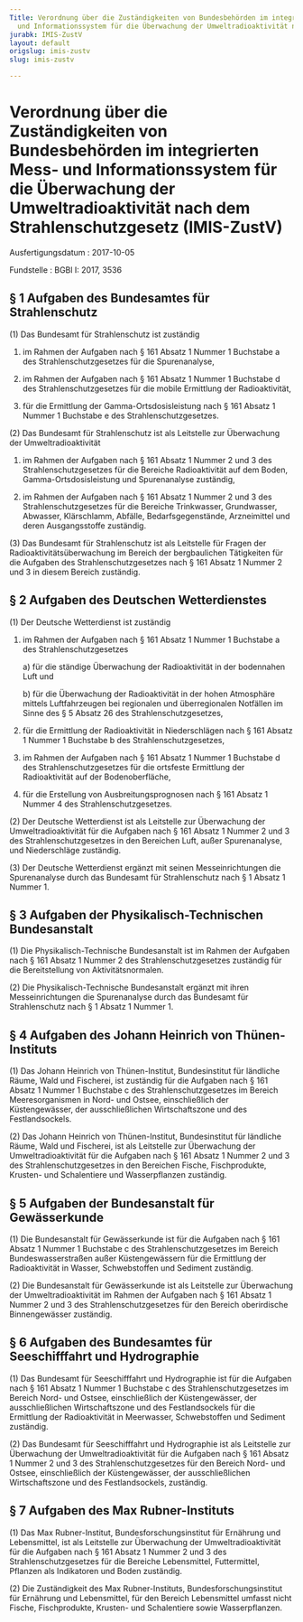 ```yaml
---
Title: Verordnung über die Zuständigkeiten von Bundesbehörden im integrierten Mess-
  und Informationssystem für die Überwachung der Umweltradioaktivität nach dem Strahlenschutzgesetz
jurabk: IMIS-ZustV
layout: default
origslug: imis-zustv
slug: imis-zustv

---
```


# Verordnung über die Zuständigkeiten von Bundesbehörden im integrierten Mess- und Informationssystem für die Überwachung der Umweltradioaktivität nach dem Strahlenschutzgesetz (IMIS-ZustV)

Ausfertigungsdatum
:   2017-10-05

Fundstelle
:   BGBl I: 2017, 3536


## § 1 Aufgaben des Bundesamtes für Strahlenschutz

(1) Das Bundesamt für Strahlenschutz ist zuständig

1.  im Rahmen der Aufgaben nach § 161 Absatz 1 Nummer 1 Buchstabe a des Strahlenschutzgesetzes für die Spurenanalyse,


2.  im Rahmen der Aufgaben nach § 161 Absatz 1 Nummer 1 Buchstabe d des Strahlenschutzgesetzes für die mobile Ermittlung der Radioaktivität,


3.  für die Ermittlung der Gamma-Ortsdosisleistung nach § 161 Absatz 1 Nummer 1 Buchstabe e des Strahlenschutzgesetzes.




(2) Das Bundesamt für Strahlenschutz ist als Leitstelle zur Überwachung der Umweltradioaktivität

1.  im Rahmen der Aufgaben nach § 161 Absatz 1 Nummer 2 und 3 des Strahlenschutzgesetzes für die Bereiche Radioaktivität auf dem Boden, Gamma-Ortsdosisleistung und Spurenanalyse zuständig,


2.  im Rahmen der Aufgaben nach § 161 Absatz 1 Nummer 2 und 3 des Strahlenschutzgesetzes für die Bereiche Trinkwasser, Grundwasser, Abwasser, Klärschlamm, Abfälle, Bedarfsgegenstände, Arzneimittel und deren Ausgangsstoffe zuständig.




(3) Das Bundesamt für Strahlenschutz ist als Leitstelle für Fragen der Radioaktivitätsüberwachung im Bereich der bergbaulichen Tätigkeiten für die Aufgaben des Strahlenschutzgesetzes nach § 161 Absatz 1 Nummer 2 und 3 in diesem Bereich zuständig.


## § 2 Aufgaben des Deutschen Wetterdienstes

(1) Der Deutsche Wetterdienst ist zuständig

1.  im Rahmen der Aufgaben nach § 161 Absatz 1 Nummer 1 Buchstabe a des Strahlenschutzgesetzes

    a)  für die ständige Überwachung der Radioaktivität in der bodennahen Luft und


    b)  für die Überwachung der Radioaktivität in der hohen Atmosphäre mittels Luftfahrzeugen bei regionalen und überregionalen Notfällen im Sinne des § 5 Absatz 26 des Strahlenschutzgesetzes,





2.  für die Ermittlung der Radioaktivität in Niederschlägen nach § 161 Absatz 1 Nummer 1 Buchstabe b des Strahlenschutzgesetzes,


3.  im Rahmen der Aufgaben nach § 161 Absatz 1 Nummer 1 Buchstabe d des Strahlenschutzgesetzes für die ortsfeste Ermittlung der Radioaktivität auf der Bodenoberfläche,


4.  für die Erstellung von Ausbreitungsprognosen nach § 161 Absatz 1 Nummer 4 des Strahlenschutzgesetzes.




(2) Der Deutsche Wetterdienst ist als Leitstelle zur Überwachung der Umweltradioaktivität für die Aufgaben nach § 161 Absatz 1 Nummer 2 und 3 des Strahlenschutzgesetzes in den Bereichen Luft, außer Spurenanalyse, und Niederschläge zuständig.

(3) Der Deutsche Wetterdienst ergänzt mit seinen Messeinrichtungen die Spurenanalyse durch das Bundesamt für Strahlenschutz nach § 1 Absatz 1 Nummer 1.


## § 3 Aufgaben der Physikalisch-Technischen Bundesanstalt

(1) Die Physikalisch-Technische Bundesanstalt ist im Rahmen der Aufgaben nach § 161 Absatz 1 Nummer 2 des Strahlenschutzgesetzes zuständig für die Bereitstellung von Aktivitätsnormalen.

(2) Die Physikalisch-Technische Bundesanstalt ergänzt mit ihren Messeinrichtungen die Spurenanalyse durch das Bundesamt für Strahlenschutz nach § 1 Absatz 1 Nummer 1.


## § 4 Aufgaben des Johann Heinrich von Thünen-Instituts

(1) Das Johann Heinrich von Thünen-Institut, Bundesinstitut für ländliche Räume, Wald und Fischerei, ist zuständig für die Aufgaben nach § 161 Absatz 1 Nummer 1 Buchstabe c des Strahlenschutzgesetzes im Bereich Meeresorganismen in Nord- und Ostsee, einschließlich der Küstengewässer, der ausschließlichen Wirtschaftszone und des Festlandsockels.

(2) Das Johann Heinrich von Thünen-Institut, Bundesinstitut für ländliche Räume, Wald und Fischerei, ist als Leitstelle zur Überwachung der Umweltradioaktivität für die Aufgaben nach § 161 Absatz 1 Nummer 2 und 3 des Strahlenschutzgesetzes in den Bereichen Fische, Fischprodukte, Krusten- und Schalentiere und Wasserpflanzen zuständig.


## § 5 Aufgaben der Bundesanstalt für Gewässerkunde

(1) Die Bundesanstalt für Gewässerkunde ist für die Aufgaben nach § 161 Absatz 1 Nummer 1 Buchstabe c des Strahlenschutzgesetzes im Bereich Bundeswasserstraßen außer Küstengewässern für die Ermittlung der Radioaktivität in Wasser, Schwebstoffen und Sediment zuständig.

(2) Die Bundesanstalt für Gewässerkunde ist als Leitstelle zur Überwachung der Umweltradioaktivität im Rahmen der Aufgaben nach § 161 Absatz 1 Nummer 2 und 3 des Strahlenschutzgesetzes für den Bereich oberirdische Binnengewässer zuständig.


## § 6 Aufgaben des Bundesamtes für Seeschifffahrt und Hydrographie

(1) Das Bundesamt für Seeschifffahrt und Hydrographie ist für die Aufgaben nach § 161 Absatz 1 Nummer 1 Buchstabe c des Strahlenschutzgesetzes im Bereich Nord- und Ostsee, einschließlich der Küstengewässer, der ausschließlichen Wirtschaftszone und des Festlandsockels für die Ermittlung der Radioaktivität in Meerwasser, Schwebstoffen und Sediment zuständig.

(2) Das Bundesamt für Seeschifffahrt und Hydrographie ist als Leitstelle zur Überwachung der Umweltradioaktivität für die Aufgaben nach § 161 Absatz 1 Nummer 2 und 3 des Strahlenschutzgesetzes für den Bereich Nord- und Ostsee, einschließlich der Küstengewässer, der ausschließlichen Wirtschaftszone und des Festlandsockels, zuständig.


## § 7 Aufgaben des Max Rubner-Instituts

(1) Das Max Rubner-Institut, Bundesforschungsinstitut für Ernährung und Lebensmittel, ist als Leitstelle zur Überwachung der Umweltradioaktivität für die Aufgaben nach § 161 Absatz 1 Nummer 2 und 3 des Strahlenschutzgesetzes für die Bereiche Lebensmittel, Futtermittel, Pflanzen als Indikatoren und Boden zuständig.

(2) Die Zuständigkeit des Max Rubner-Instituts, Bundesforschungsinstitut für Ernährung und Lebensmittel, für den Bereich Lebensmittel umfasst nicht Fische, Fischprodukte, Krusten- und Schalentiere sowie Wasserpflanzen.

